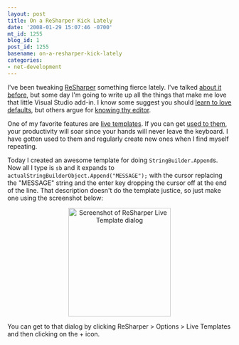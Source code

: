 ```yaml
---
layout: post
title: On a ReSharper Kick Lately
date: '2008-01-29 15:07:46 -0700'
mt_id: 1255
blog_id: 1
post_id: 1255
basename: on-a-resharper-kick-lately
categories:
- net-development
---
```

<p>I've been tweaking <a href="http://www.jetbrains.com/resharper/">ReSharper</a> something fierce lately. I've talked <a href="http://bbrown.info/2005/07/21/looking-sharper-2.aspx">about it</a> <a href="http://bbrown.info/2006/05/23/get-thee-to-thy-browser-and-download.aspx">before</a>, but some day I'm going to write up all the things that make me love that little Visual Studio add-in. I know some suggest you should <a title="Defaults are great, but how often are you working on a machine that is not yours?" href="http://www.codinghorror.com/blog/archives/000290.html">learn to love defaults</a>, but others argue for <a href="http://pragmaticprogrammer.com/the-pragmatic-programmer/extracts/tips">knowing thy editor</a>.</p> <p>One of my favorite features are <a href="http://www.jetbrains.com/resharper/features/codeTemplate.html">live templates</a>. If you can get <a href="http://joeydotnet.com/blog/archive/2006/12/07/11.aspx">used to them</a>, your productivity will soar since your hands will never leave the keyboard. I have gotten used to them and regularly create new ones when I find myself repeating.</p> <p>Today I created an awesome template for doing <code>StringBuilder.Append</code>s. Now all I type is <code>sb</code> and it expands to <code>actualStringBuilderObject.Append("MESSAGE");</code> with the cursor replacing the "MESSAGE" string and the enter key dropping the cursor off at the end of the line. That description doesn't do the template justice, so just make one using the screenshot below:</p> <p style="text-align:center;"><a href="http://bbrown.info/images/34-25/resharper-stringbuilder-live-template-large_2.png" target="_blank"><img style="border:0 none;" alt="Screenshot of ReSharper Live Template dialog" src="http://bbrown.info/images/34-25/resharper-stringbuilder-live-template-large_thumb.png" border="0" height="244" width="230"/></a> </p> <p>You can get to that dialog by clicking ReSharper &gt; Options &gt; Live Templates and then clicking on the + icon.</p>
